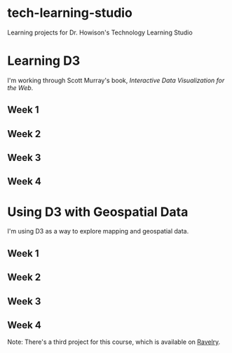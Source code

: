 # tech-learning-studio
Learning projects for Dr. Howison's Technology Learning Studio

# Learning D3
I'm working through Scott Murray's book, *Interactive Data Visualization for the Web*.

## Week 1

## Week 2

## Week 3

## Week 4

# Using D3 with Geospatial Data
I'm using D3 as a way to explore mapping and geospatial data.

## Week 1

## Week 2

## Week 3

## Week 4

Note: There's a third project for this course, which is available on [Ravelry](http://www.ravelry.com/projects/allyro/wonderland-sampler-scarf).
